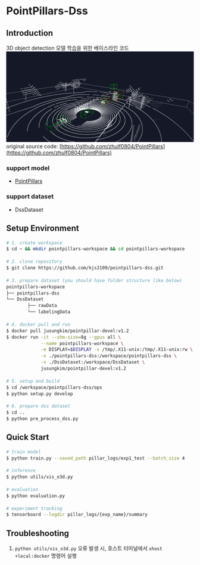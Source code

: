 # PointPillars-Dss 

## Introduction 
3D object detection 모델 학습을 위한 베이스라인 코드 
![pointpillars](./src/pointpillars_inference1.png) 
original source code: [https://github.com/zhulf0804/PointPillars](https://github.com/zhulf0804/PointPillars)
### support model 
* [PointPillars](https://arxiv.org/pdf/1812.05784)
### support dataset 
* DssDataset

## Setup Environment 

```bash
# 1. create workspace
$ cd ~ && mkdir pointpillars-workspace && cd pointpillars-workspace 

# 2. clone repository 
$ git clone https://github.com/kjs2109/pointpillars-dss.git 

# 3. prepare dataset (you should have folder structure like below)
pointpillars-workspace
├── pointpillars-dss
└── DssDataset 
        ├── rawData
        └── labelingData

# 4. docker pull and run 
$ docker pull jusungkim/pointpillar-devel:v1.2
$ docker run -it --shm-size=8g --gpus all \
             --name pointpillars-workspace \
             -e DISPLAY=$DISPLAY -v /tmp/.X11-unix:/tmp/.X11-unix:rw \
             -v ./pointpillars-dss:/workspace/pointpillars-dss \
             -v ./DssDataset:/workspace/DssDataset \
             jusungkim/pointpillar-devel:v1.2  

# 5. setup and build 
$ cd /workspace/pointpillars-dss/ops
$ python setup.py develop 

# 6. prepare dss dataset
$ cd ..
$ python pre_process_dss.py  
```

## Quick Start

```bash
# train model 
$ python train.py --saved_path pillar_logs/exp1_test --batch_size 4 

# inference 
$ python utils/vis_o3d.py

# evaluation
$ python evaluation.py

# experiment tracking 
$ tensorboard --logdir pillar_logs/{exp_name}/summary 

```

## Troubleshooting 
1. `python utils/vis_o3d.py` 오류 발생 시, 호스트 터미널에서 `xhost +local:docker` 명령어 실행 

